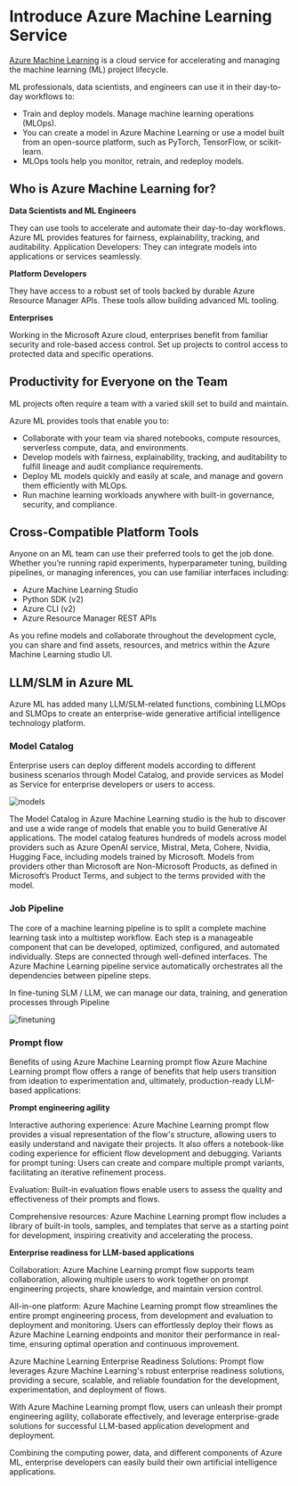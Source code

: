 # **Introduce Azure Machine Learning Service**

[Azure Machine Learning](https://ml.azure.com?WT.mc_id=aiml-138114-kinfeylo) is a cloud service for accelerating and managing the machine learning (ML) project lifecycle.

ML professionals, data scientists, and engineers can use it in their day-to-day workflows to:

- Train and deploy models.
Manage machine learning operations (MLOps).
- You can create a model in Azure Machine Learning or use a model built from an open-source platform, such as PyTorch, TensorFlow, or scikit-learn.
- MLOps tools help you monitor, retrain, and redeploy models.

## Who is Azure Machine Learning for?

**Data Scientists and ML Engineers**

They can use tools to accelerate and automate their day-to-day workflows.
Azure ML provides features for fairness, explainability, tracking, and auditability.
Application Developers:
They can integrate models into applications or services seamlessly.

**Platform Developers**

They have access to a robust set of tools backed by durable Azure Resource Manager APIs.
These tools allow building advanced ML tooling.

**Enterprises**

Working in the Microsoft Azure cloud, enterprises benefit from familiar security and role-based access control.
Set up projects to control access to protected data and specific operations.

## Productivity for Everyone on the Team
ML projects often require a team with a varied skill set to build and maintain.

Azure ML provides tools that enable you to:
- Collaborate with your team via shared notebooks, compute resources, serverless compute, data, and environments.
- Develop models with fairness, explainability, tracking, and auditability to fulfill lineage and audit compliance requirements.
- Deploy ML models quickly and easily at scale, and manage and govern them efficiently with MLOps.
- Run machine learning workloads anywhere with built-in governance, security, and compliance.

## Cross-Compatible Platform Tools

Anyone on an ML team can use their preferred tools to get the job done.
Whether you’re running rapid experiments, hyperparameter tuning, building pipelines, or managing inferences, you can use familiar interfaces including:
- Azure Machine Learning Studio
- Python SDK (v2)
- Azure CLI (v2)
- Azure Resource Manager REST APIs

As you refine models and collaborate throughout the development cycle, you can share and find assets, resources, and metrics within the Azure Machine Learning studio UI.

## **LLM/SLM in Azure ML**

Azure ML has added many LLM/SLM-related functions, combining LLMOps and SLMOps to create an enterprise-wide generative artificial intelligence technology platform.

### **Model Catalog**

Enterprise users can deploy different models according to different business scenarios through Model Catalog, and provide services as Model as Service for enterprise developers or users to access.

![models](../../imgs/04/03/models.png)

The Model Catalog in Azure Machine Learning studio is the hub to discover and use a wide range of models that enable you to build Generative AI applications. The model catalog features hundreds of models across model providers such as Azure OpenAI service, Mistral, Meta, Cohere, Nvidia, Hugging Face, including models trained by Microsoft. Models from providers other than Microsoft are Non-Microsoft Products, as defined in Microsoft’s Product Terms, and subject to the terms provided with the model.


### **Job Pipeline**

The core of a machine learning pipeline is to split a complete machine learning task into a multistep workflow. Each step is a manageable component that can be developed, optimized, configured, and automated individually. Steps are connected through well-defined interfaces. The Azure Machine Learning pipeline service automatically orchestrates all the dependencies between pipeline steps.

In fine-tuning SLM / LLM, we can manage our data, training, and generation processes through Pipeline


![finetuning](../../imgs/04/03/finetuning.png)


### **Prompt flow**


Benefits of using Azure Machine Learning prompt flow
Azure Machine Learning prompt flow offers a range of benefits that help users transition from ideation to experimentation and, ultimately, production-ready LLM-based applications:

**Prompt engineering agility**

Interactive authoring experience: Azure Machine Learning prompt flow provides a visual representation of the flow's structure, allowing users to easily understand and navigate their projects. It also offers a notebook-like coding experience for efficient flow development and debugging.
Variants for prompt tuning: Users can create and compare multiple prompt variants, facilitating an iterative refinement process.

Evaluation: Built-in evaluation flows enable users to assess the quality and effectiveness of their prompts and flows.

Comprehensive resources: Azure Machine Learning prompt flow includes a library of built-in tools, samples, and templates that serve as a starting point for development, inspiring creativity and accelerating the process.

**Enterprise readiness for LLM-based applications**

Collaboration: Azure Machine Learning prompt flow supports team collaboration, allowing multiple users to work together on prompt engineering projects, share knowledge, and maintain version control.

All-in-one platform: Azure Machine Learning prompt flow streamlines the entire prompt engineering process, from development and evaluation to deployment and monitoring. Users can effortlessly deploy their flows as Azure Machine Learning endpoints and monitor their performance in real-time, ensuring optimal operation and continuous improvement.

Azure Machine Learning Enterprise Readiness Solutions: Prompt flow leverages Azure Machine Learning's robust enterprise readiness solutions, providing a secure, scalable, and reliable foundation for the development, experimentation, and deployment of flows.

With Azure Machine Learning prompt flow, users can unleash their prompt engineering agility, collaborate effectively, and leverage enterprise-grade solutions for successful LLM-based application development and deployment.


Combining the computing power, data, and different components of Azure ML, enterprise developers can easily build their own artificial intelligence applications.
